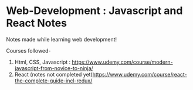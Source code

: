 # Web-Development : Javascript and React Notes  
  
Notes made while learning web development!   
  
Courses followed-    
1. Html, CSS, Javascript : https://www.udemy.com/course/modern-javascript-from-novice-to-ninja/  
2. React (notes not completed yet)https://www.udemy.com/course/react-the-complete-guide-incl-redux/  
